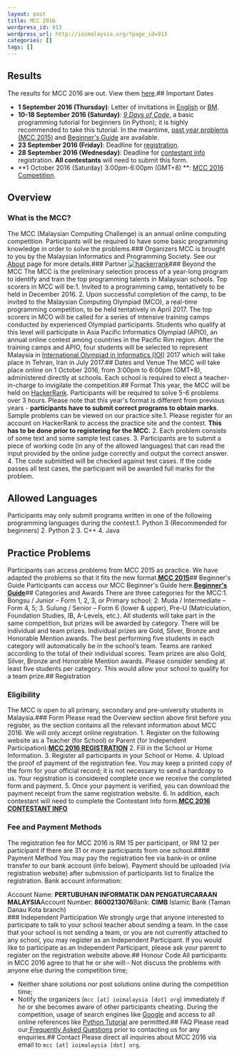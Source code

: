 ```yaml
---
layout: post
title: MCC 2016
wordpress_id: 913
wordpress_url: http://ioimalaysia.org/?page_id=913
categories: []
tags: []
---
```

## Results
The results for MCC 2016 are out. View them [here](http://ioimalaysia.org/competitions/malaysian-computing-challenge/mcc-2016/mcc-2016-results/).## Important Dates
- **1 September 2016 (Thursday)**: Letter of invitations in [English](https://drive.google.com/open?id=0BzHUizfmGp9_QlBKUW5ESk45OVU) or [BM](https://drive.google.com/open?id=0BzHUizfmGp9_X1NGaDRMZ1dyZ00).
- **10-18 September 2016 (Saturday)**: [_9 Days of Code_](http://ioimalaysia.org/competitions/malaysian-computing-challenge/mcc-2016/9-days-of-code), a basic programming tutorial for beginners (in Python); it is highly recommended to take this tutorial. In the meantime, [past year problems (MCC 2015)](https://www.hackerrank.com/mcc-2015) and [Beginner's Guide](http://ioimalaysia.org/beginners-guide/ "Beginner’s Guide to MCC using Python") are available.
- **23 September 2016 (Friday)**: Deadline for [registration](#registration).
- **28 September 2016 (Wednesday)**: Deadline for [contestant info](http://bit.ly/mcc-2016-contestant-info) registration. **All contestants** will need to submit this form.
- **1 October 2016 (Saturday) 3:00pm-6:00pm (GMT+8) **: [MCC 2016 Competition](https://www.hackerrank.com/mcc-2016/).
## Overview
### What is the MCC?
The MCC (Malaysian Computing Challenge) is an annual online computing competition. Participants will be required to have some basic programming knowledge in order to solve the problems.### Organizers
MCC is brought to you by the Malaysian Informatics and Programming Society. See our [About](http://ioimalaysia.org/about) page for more details.### Partner
[![hackerrank](http://ioimalaysia.org/wp-content/uploads/2015/08/hackerrank.jpeg)](https://www.hackerrank.com/)### Beyond the MCC
The MCC is the preliminary selection process of a year-long program to identify and train the top programming talents in Malaysian schools. Top scorers in MCC will be:1. Invited to a programming camp, tentatively to be held in December 2016.
2. Upon successful completion of the camp, to be invited to the Malaysian Computing Olympiad (MCO), a real-time programming competition, to be held tentatively in April 2017.
The top scorers in MCO will be called for a series of intensive training camps conducted by experienced Olympiad participants. Students who qualify at this level will participate in Asia Pacific Informatics Olympiad (APIO), an annual online contest among countries in the Pacific Rim region. After the training camps and APIO, four students will be selected to represent Malaysia in [International Olympiad in Informatics (IOI)](http://www.ioinformatics.org/) 2017 which will take place in Tehran, Iran in July 2017.## Dates and Venue
The MCC will take place online on 1 October 2016, from 3:00pm to 6:00pm (GMT+8), administered directly at schools. Each school is required to elect a teacher-in-charge to invigilate the competition.## Format
This year, the MCC will be held on [HackerRank](https://www.hackerrank.com/ "HackerRank"). Participants will be required to solve 5-6 problems over 3 hours. Please note that this year's format is different from previous years - **participants have to submit correct programs to obtain marks**. Sample problems can be viewed on our practice site.1. Please register for an account on HackerRank to access the practice site and the contest. **This has to be done prior to registering for the MCC.**
2. Each problem consists of some text and some sample test cases.
3. Participants are to submit a piece of working code (in any of the allowed languages) that can read the input provided by the online judge correctly and output the correct answer.
4. The code submitted will be checked against test cases. If the code passes all test cases, the participant will be awarded full marks for the problem.
## Allowed Languages
Participants may only submit programs written in one of the following programming languages during the contest.1. Python 3 (Recommended for beginners)
2. Python 2
3. C++
4. Java
## Practice Problems
Participants can access problems from MCC 2015 as practice. We have adapted the problems so that it fits the new format.[**MCC 2015**](https://www.hackerrank.com/mcc-2015)## Beginner's Guide
Participants can access our MCC Beginner's Guide here.[**Beginner's Guide**](http://ioimalaysia.org/beginners-guide)## Categories and Awards
There are three categories for the MCC:1. Bongsu / Junior – Form 1, 2, 3, or Primary school;
2. Muda / Intermediate – Form 4, 5;
3. Sulung / Senior – Form 6 (lower &amp; upper), Pre-U (Matriculation, Foundation Studies, IB, A-Levels, etc.).
All students will take part in the same competition, but prizes will be awarded by category. There will be individual and team prizes. Individual prizes are Gold, Silver, Bronze and Honorable Mention awards. The best performing five students in each category will automatically be in the school’s team. Teams are ranked according to the total of their individual scores. Team prizes are also Gold, Silver, Bronze and Honorable Mention awards. Please consider sending at least five students per category. This would allow your school to qualify for a team prize.## Registration
### Eligibility
The MCC is open to all primary, secondary and pre-university students in Malaysia.### Form
Please read the Overview section above first before you register, as the section contains all the relevant information about MCC 2016. We will only accept online registration. 1. Register on the following website as a Teacher (for School) or Parent (for Independent Participation):[**MCC 2016 REGISTRATION**](https://mcc-registration.firebaseapp.com/signup)
2. Fill in the School or Home Information.
3. Register all participants in your School or Home.
4. Upload the proof of payment of the registration fee. You may keep a printed copy of the form for your official record; it is not necessary to send a hardcopy to us. Your registration is considered complete once we receive the completed form and payment.
5. Once your payment is verified, you can download the payment receipt from the same registration website.
6. In addition, each contestant will need to complete the Contestant Info form.[**MCC 2016 CONTESTANT INFO**](http://bit.ly/mcc-2016-contestant-info)
### Fee and Payment Methods
The registration fee for MCC 2016 is RM 15 per participant, or RM 12 per participant if there are 31 or more participants from one school.#### Payment Method
You may pay the registration fee via bank-in or online transfer to our bank account (info below). Payment should be uploaded (via registration website) after submission of participants list to finalize the registration. Bank account information:<div class="well">Account Name: **PERTUBUHAN INFORMATIK DAN PENGATURCARAAN MALAYSIA**Account Number: **8600213076**Bank: **CIMB** Islamic Bank (Taman Danau Kota branch)</div>### Independent Participation
We strongly urge that anyone interested to participate to talk to your school teacher about sending a team. In the case that your school is not sending a team, or you are not currently attached to any school, you may register as an Independent Participant. If you would like to participate as an Independent Participant, please ask your parent to register on the registration website above.## Honour Code
All participants in MCC 2016 agree to that he or she will:- Not discuss the problems with anyone else during the competition time;
- Neither share solutions nor post solutions online during the competition time;
- Notify the organizers (``mcc [at] ioimalaysia [dot] org``) immediately if he or she becomes aware of other participants cheating.
During the competition, usage of search engines like [Google](http://www.google.com) and access to all online references like [Python Tutorial](http://www.tutorialspoint.com/python/) are permitted.## FAQ
Please read our[ Frequently Asked Questions](http://ioimalaysia.org/competitions/malaysian-computing-challenge/mcc-2016/faq/ "FAQ") prior to contacting us for any enquiries.## Contact
Please direct all inquiries about MCC 2016 via email to ``mcc [at] ioimalaysia [dot] org``.
